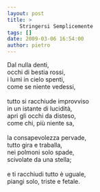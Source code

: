 ```yaml
---
layout: post
title: >
    Stringersi Semplicemente
tags: []
date: 2009-03-06 16:54:00
author: pietro
---
```

Dal nulla denti,<br/>occhi di bestia rossi,<br/>i lumi in cielo spenti,<br/>come se niente vedessi,<br/><br/>tutto si racchiude improvviso<br/>in un istante di lucidità,<br/>apri gli occhi da disteso,<br/>come chi, più niente sa,<br/><br/>la consapevolezza pervade,<br/>tutto gira e traballa,<br/>nei polmoni solo spade,<br/>scivolate da una stella;<br/><br/>e ti racchiudi tutto è uguale,<br/>piangi solo, triste e fetale.
